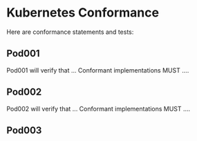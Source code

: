 # Kubernetes Conformance

Here are conformance statements and tests:


## Pod001

Pod001 will verify that ...
Conformant implementations MUST ....


## Pod002

Pod002 will verify that ...
Conformant implementations MUST ....


## Pod003



